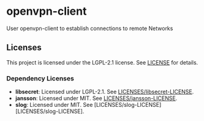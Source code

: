 # openvpn-client
User openvpn-client to establish connections to remote Networks

## Licenses

This project is licensed under the LGPL-2.1 license. See [LICENSE](LICENSE) for details.

### Dependency Licenses
- **libsecret**: Licensed under LGPL-2.1. See [LICENSES/libsecret-LICENSE](LICENSES/libsecret-LICENSE).
- **jansson**: Licensed under MIT. See [LICENSES/jansson-LICENSE](LICENSES/jansson-LICENSE).
- **slog**: Licensed under MIT. See [LICENSES/slog-LICENSE][LICENSES/slog-LICENSE].
